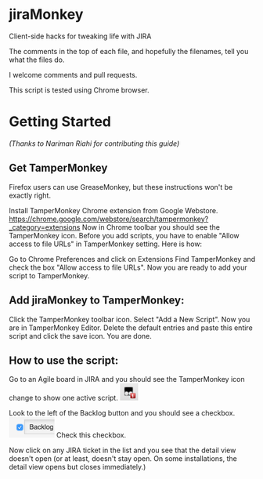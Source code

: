 # jiraMonkey

Client-side hacks for tweaking life with JIRA

The comments in the top of each file, and hopefully the filenames, tell you what the files do.

I welcome comments and pull requests.

This script is tested using Chrome browser.

# Getting Started 
_(Thanks to Nariman Riahi for contributing this guide)_

## Get TamperMonkey

Firefox users can use GreaseMonkey, but these instructions won't be exactly right.

Install TamperMonkey Chrome extension from Google Webstore. <https://chrome.google.com/webstore/search/tampermonkey?_category=extensions>
Now in Chrome toolbar you should see the TamperMonkey icon. 
Before you add scripts, you have to enable "Allow access to file URLs" in TamperMonkey setting. Here is how:

Go to Chrome Preferences and click on Extensions
Find TamperMonkey and check the box "Allow access to file URLs".
Now you are ready to add your script to TamperMonkey.

## Add jiraMonkey to TamperMonkey:

Click the TamperMonkey toolbar icon.
Select "Add a New Script". Now you are in TamperMonkey Editor.
Delete the default entries and paste this entire script and click the save icon.
You are done.

## How to use the script:

Go to an Agile board in JIRA and you should see the TamperMonkey icon change to show one active script. ![Tampermonkey icon with red overlay](images/tampermonkey-active.png)

Look to the left of the Backlog button and you should see a checkbox. ![Checkbox illustration](images/checkbox.png) Check this checkbox. 

Now click on any JIRA ticket in the list and you see that the detail view doesn't open (or at least, doesn't stay open. On some installations, the detail view opens but closes immediately.)


